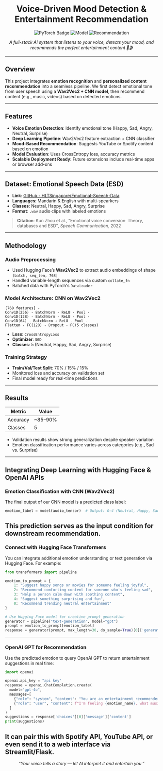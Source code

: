 <h1 align="center"> Voice-Driven Mood Detection & Entertainment Recommendation</h1>
<p align="center">
  <img src="https://img.shields.io/badge/Deep%20Learning-PyTorch-red" alt="PyTorch Badge">
  <img src="https://img.shields.io/badge/Model-CNN%20%2B%20Wav2Vec2-blue" alt="Model">
  <img src="https://img.shields.io/badge/Recommendation-System-green" alt="Recommendation">
</p>

<p align="center">
  <em>A full-stack AI system that listens to your voice, detects your mood, and recommends the perfect entertainment content 🎵🎬</em>
</p>

---

## Overview

This project integrates **emotion recognition** and **personalized content recommendation** into a seamless pipeline. We first detect emotional tone from user speech using a **Wav2Vec2 + CNN model**, then recommend content (e.g., music, videos) based on detected emotions.

---

## Features

- **Voice Emotion Detection**: Identify emotional tone (Happy, Sad, Angry, Neutral, Surprise)
- **Deep Learning Pipeline**: Wav2Vec2 feature extraction + CNN classifier
- **Mood-Based Recommendation**: Suggests YouTube or Spotify content based on emotion
- **Model Evaluation**: Uses CrossEntropy loss, accuracy metrics
- **Scalable Deployment Ready**: Future extensions include real-time apps or browser add-ons

---

## Dataset: Emotional Speech Data (ESD)

- **Link**: [GitHub - HLTSingapore/Emotional-Speech-Data](https://github.com/HLTSingapore/Emotional-Speech-Data)
- **Languages**: Mandarin & English with multi-spearkers
- **Classes**: Neutral, Happy, Sad, Angry, Surprise
- **Format**: `.wav` audio clips with labeled emotions

> **Citation**: Kun Zhou et al., "Emotional voice conversion: Theory, databases and ESD", *Speech Communication*, 2022

---

## Methodology

### Audio Preprocessing
- Used Hugging Face’s **Wav2Vec2** to extract audio embeddings of shape `[batch, seq_len, 768]`
- Handled variable-length sequences via custom `collate_fn`
- Batched data with PyTorch's `DataLoader`

### Model Architecture: CNN on Wav2Vec2

```text
[768 features] -
Conv1D(256) - BatchNorm - ReLU - Pool -
Conv1D(128) - BatchNorm - ReLU - Pool -
Conv1D(64) - BatchNorm → ReLU - Pool -
Flatten - FC(128) - Dropout - FC(5 classes)
```

- **Loss**: `CrossEntropyLoss`
- **Optimizer**: `SGD`
- **Classes**: 5 (Neutral, Happy, Sad, Angry, Surprise)

### Training Strategy

- **Train/Val/Test Split**: 70% / 15% / 15%
- Monitored loss and accuracy on validation set
- Final model ready for real-time predictions

---

## Results

| Metric   | Value     |
|----------|-----------|
| Accuracy | ~85–90%   |
| Classes  | 5         |

- Validation results show strong generalization despite speaker variation
- Emotion classification performance varies across categories (e.g., Sad vs. Surprise)

---

## Integrating Deep Learning with Hugging Face & OpenAI APIs

### Emotion Classification with CNN (Wav2Vec2)

The final output of our CNN model is a predicted class label:
```python
emotion_label = model(audio_tensor)  # Output: 0–4 (Neutral, Happy, Sad, Angry, Surprise)
```

This prediction serves as the **input condition** for downstream recommendation.
---

### Connect with Hugging Face Transformers

You can integrate additional emotion understanding or text generation via Hugging Face. For example:

```python
from transformers import pipeline

emotion_to_prompt = {
    1: "Suggest happy songs or movies for someone feeling joyful",
    2: "Recommend comforting content for someone who's feeling sad",
    3: "Help a person calm down with soothing content",
    4: "Suggest something surprising and fun",
    0: "Recommend trending neutral entertainment"
}

# Use Hugging Face model for creative prompt generation
generator = pipeline("text-generation", model="gpt")
prompt = emotion_to_prompt[emotion_label]
response = generator(prompt, max_length=30, do_sample=True)[0]['generated_text']
```

---
### OpenAI GPT for Recommendation
Use the predicted emotion to query OpenAI GPT to return entertainment suggestions in real time:

```python
import openai

openai.api_key = "api key"
response = openai.ChatCompletion.create(
  model="gpt-4o",
  messages=[
    {"role": "system", "content": "You are an entertainment recommender assistant."},
    {"role": "user", "content": f"I'm feeling {emotion_name}, what music or video should I watch?"}
  ]
)
suggestions = response['choices'][0]['message']['content']
print(suggestions)
```

It can  pair this with Spotify API, YouTube API, or even send it to a web interface via Streamlit/Flask.
---

<p align="center">
  <i>“Your voice tells a story — let AI interpret it and entertain you.”</i>
</p>
